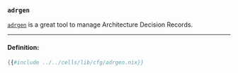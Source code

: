 ### `adrgen`

[`adrgen`][adrgen] is a great tool to manage Architecture Decision Records.

[adrgen]: https://github.com/asiermarques/adrgen

---

#### Definition:

```nix
{{#include ../../cells/lib/cfg/adrgen.nix}}
```
